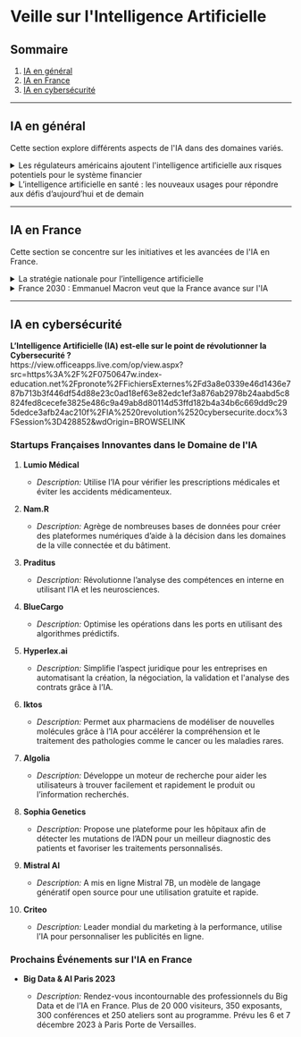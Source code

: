 # Veille sur l'Intelligence Artificielle

## Sommaire

1. [IA en général](#ia-en-general)
2. [IA en France](#ia-en-france)
3. [IA en cybersécurité](#ia-en-cybersecurite)

---

## IA en général

Cette section explore différents aspects de l'IA dans des domaines variés.

<details>
<summary>Les régulateurs américains ajoutent l'intelligence artificielle aux risques potentiels pour le système financier</summary>

[Article](https://www.boursorama.com/actualite-economique/actualites/les-regulateurs-americains-ajoutent-l-intelligence-artificielle-aux-risques-potentiels-pour-le-systeme-financier-b6c8a6e0db4ffbf58c2213d29dd630aa)

<summary><strong>La stratégie nationale pour l'intelligence artificielle en France a été lancée en 2018 et se déploie en deux phases jusqu'en 2025. Cette initiative vise à positionner la France en tant que leader mondial dans le domaine de l'IA. La première phase, de 2018 à 2022, a concentré ses efforts sur le renforcement des capacités de recherche, soutenant la création d'instituts, de chaires d'excellence et d'investissements dans les infrastructures de calcul.

Cette première phase a abouti à des résultats significatifs, avec un grand nombre de laboratoires et de startups spécialisées en IA en France, générant des emplois directs et indirects. La seconde phase, lancée en 2021, se concentre sur la formation de talents et l'accélération du potentiel de recherche et développement. Avec un budget total de 2,22 milliards d'euros sur cinq ans, cette phase vise à diffuser l'IA dans l'économie et à soutenir des domaines prioritaires tels que l'IA embarquée, l'IA de confiance, l'IA au service de la transition écologique, ainsi que l'IA générative et les modèles de langage géants.





</strong></summary>


</details>

<details>
<summary>L’intelligence artificielle en santé : les nouveaux usages pour répondre aux défis d’aujourd’hui et de demain</summary>

[Article](https://www.actuia.com/contribution/snourestani/lintelligence-artificielle-en-sante-les-nouveaux-usages-pour-repondre-aux-defis-daujourdhui-et-de-demain/)

<summary><strong>Résumé</strong></summary>

L'article explore les nouvelles utilisations de l'intelligence artificielle dans le domaine de la santé pour relever les défis actuels et futurs.
</details>

<!-- Vous pouvez répéter cette structure pour chaque résumé dans la section IA en général -->

---

## IA en France

Cette section se concentre sur les initiatives et les avancées de l'IA en France.

<details>
<summary>La stratégie nationale pour l’intelligence artificielle</summary>

[Article](https://www.economie.gouv.fr/strategie-nationale-intelligence-artificielle)

<summary><strong>La stratégie nationale pour l'intelligence artificielle en France a été lancée en 2018 et se déploie en deux phases jusqu'en 2025. Cette initiative vise à positionner la France en tant que leader mondial dans le domaine de l'IA. La première phase, de 2018 à 2022, a concentré ses efforts sur le renforcement des capacités de recherche, soutenant la création d'instituts, de chaires d'excellence et d'investissements dans les infrastructures de calcul.

Cette première phase a abouti à des résultats significatifs, avec un grand nombre de laboratoires et de startups spécialisées en IA en France, générant des emplois directs et indirects. La seconde phase, lancée en 2021, se concentre sur la formation de talents et l'accélération du potentiel de recherche et développement. Avec un budget total de 2,22 milliards d'euros sur cinq ans, cette phase vise à diffuser l'IA dans l'économie et à soutenir des domaines prioritaires tels que l'IA embarquée, l'IA de confiance, l'IA au service de la transition écologique, ainsi que l'IA générative et les modèles de langage géants.





</strong></summary>

Cet article présente la stratégie nationale pour l'intelligence artificielle en France.
</details>

<details>
<summary>France 2030 : Emmanuel Macron veut que la France avance sur l'IA</summary>

[Article](https://www.lemondeinformatique.fr/actualites/lire-france-2030-emmanuel-macron-veut-que-la-france-avance-sur-l-ia-92404.html)

<summary><strong>Résumé</strong></summary>

L'article aborde la volonté d'Emmanuel Macron de faire progresser la France dans le domaine de l'intelligence artificielle d'ici 2030.
</details>

<!-- Vous pouvez répéter cette structure pour chaque résumé dans la section IA en France -->

---

## IA en cybersécurité
<summary><strong>L’Intelligence Artificielle (IA) est-elle sur le point de révolutionner la Cybersecurité ?</strong></summary>
https://view.officeapps.live.com/op/view.aspx?src=https%3A%2F%2F0750647w.index-education.net%2Fpronote%2FFichiersExternes%2Fd3a8e0339e46d1436e787b713b3f446df54d88e23c0ad18ef63e82edc1ef3a876ab2978b24aabd5c8824fed8cecefe3825e486c9a49ab8d80114d53ffd182b4a34b6c669dd9c295dedce3afb24ac210f%2FIA%2520revolution%2520cybersecurite.docx%3FSession%3D428852&wdOrigin=BROWSELINK


### Startups Françaises Innovantes dans le Domaine de l'IA

1. **Lumio Médical**

    - *Description:* Utilise l’IA pour vérifier les prescriptions médicales et éviter les accidents médicamenteux.

2. **Nam.R**

    - *Description:* Agrège de nombreuses bases de données pour créer des plateformes numériques d’aide à la décision dans les domaines de la ville connectée et du bâtiment.

3. **Praditus**

    - *Description:* Révolutionne l’analyse des compétences en interne en utilisant l’IA et les neurosciences.

4. **BlueCargo**

    - *Description:* Optimise les opérations dans les ports en utilisant des algorithmes prédictifs.

5. **Hyperlex.ai**

    - *Description:* Simplifie l’aspect juridique pour les entreprises en automatisant la création, la négociation, la validation et l'analyse des contrats grâce à l’IA.

6. **Iktos**

    - *Description:* Permet aux pharmaciens de modéliser de nouvelles molécules grâce à l’IA pour accélérer la compréhension et le traitement des pathologies comme le cancer ou les maladies rares.

7. **Algolia**

    - *Description:* Développe un moteur de recherche pour aider les utilisateurs à trouver facilement et rapidement le produit ou l’information recherchés.

8. **Sophia Genetics**

    - *Description:* Propose une plateforme pour les hôpitaux afin de détecter les mutations de l’ADN pour un meilleur diagnostic des patients et favoriser les traitements personnalisés.

9. **Mistral AI**

    - *Description:* A mis en ligne Mistral 7B, un modèle de langage génératif open source pour une utilisation gratuite et rapide.

10. **Criteo**

    - *Description:* Leader mondial du marketing à la performance, utilise l’IA pour personnaliser les publicités en ligne.
   




  ### Prochains Événements sur l'IA en France

- **Big Data & AI Paris 2023**

    - *Description:* Rendez-vous incontournable des professionnels du Big Data et de l’IA en France. Plus de 20 000 visiteurs, 350 exposants, 300 conférences et 250 ateliers sont au programme. Prévu les 6 et 7 décembre 2023 à Paris Porte de Versailles.




